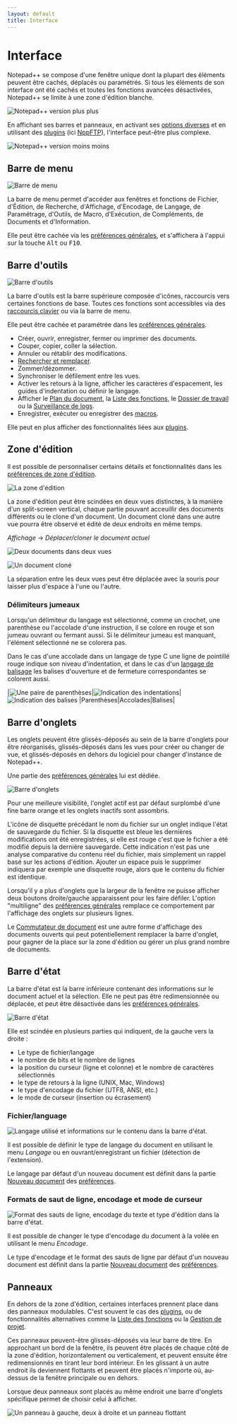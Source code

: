 ```yaml
---
layout: default
title: Interface
---
```

# Interface

Notepad++ se compose d'une fenêtre unique dont la plupart des éléments peuvent être cachés, déplacés ou paramétrés. Si tous les éléments de son interface ont été cachés et toutes les fonctions avancées désactivées, Notepad++ se limite à une zone d'édition blanche.

![Notepad++ version plus plus](/images/npp_interface_minimal.png)

En affichant ses barres et panneaux, en activant ses [options diverses](preferences/diverses.md) et en utilisant des [plugins](plugins.md) (ici [NppFTP](plugins/nppftp.md)), l'interface peut-être plus complexe.

![Notepad++ version moins moins](/images/npp_interface_complex.png)

## Barre de menu

![Barre de menu](/images/npp_interface_menubar.png)

La barre de menu permet d'accéder aux fenêtres et fonctions de Fichier, d'Édition, de Recherche, d'Affichage, d'Encodage, de Langage, de Paramétrage, d'Outils, de Macro, d'Exécution, de Compléments, de Documents et d'Information.

Elle peut être cachée via les [préférences générales](preferences/generales.md), et s'affichera à l'appui sur la touche <kbd>Alt</kbd> ou <kbd>F10</kbd>.

## Barre d'outils

![Barre d'outils](/images/npp_interface_toolbar.png)

La barre d'outils est la barre supérieure composée d'icônes, raccourcis vers certaines fonctions de base. Toutes ces fonctions sont accessibles via des [raccourcis clavier](raccourcis-clavier.md) ou via la barre de menu.

Elle peut être cachée et paramétrée dans les [préférences générales](preferences/generales.md).

- Créer, ouvrir, enregistrer, fermer ou imprimer des documents.
- Couper, copier, coller la sélection.
- Annuler ou rétablir des modifications.
- [Rechercher et remplacer](recherches-et-remplacements.md).
- Zommer/dézommer.
- Synchroniser le défilement entre les vues.
- Activer les retours à la ligne, afficher les caractères d'espacement, les guides d'indentation ou définir le langage.
- Afficher le [Plan du document](plan-du-document.md), la [Liste des fonctions](liste-des-fontions.md), le [Dossier de travail](dossier-de-travail.md) ou la [Surveillance de logs](surveillance-de-logs.md).
- Enregistrer, exécuter ou enregistrer des [macros](macros.md).

Elle peut en plus afficher des fonctionnalités liées aux [plugins](plugins.md).

## Zone d'édition

Il est possible de personnaliser certains détails et fonctionnalités dans les [préférences de zone d'édition](preferences/zone-d'edition.md).

![La zone d'édition](/images/npp_interface_editzone.png)

La zone d'édition peut être scindées en deux vues distinctes, à la manière d'un split-screen vertical, chaque partie pouvant acceuillir des documents différents ou le clone d'un document. Un document cloné dans une autre vue pourra être observé et édité de deux endroits en même temps.

*Affichage* -> *Déplacer/cloner le document actuel*

![Deux documents dans deux vues](/images/npp_vues.png)

![Un document cloné](/images/npp_vues_clone.png)

La séparation entre les deux vues peut être déplacée avec la souris pour laisser plus d'espace à l'une ou l'autre.

### Délimiteurs jumeaux

Lorsqu'un délimiteur du langage est sélectionné, comme un crochet, une parenthèse ou l'accolade d'une instruction, il se colore en rouge et son jumeau ouvrant ou fermant aussi. Si le délimiteur jumeau est manquant, l'élément sélectionné ne se colorera pas.

Dans le cas d'une accolade dans un langage de type C une ligne de pointillé rouge indique son niveau d'indentation, et dans le cas d'un [langage de balisage](https://fr.wikipedia.org/wiki/Langage_de_balisage) les balises d'ouverture et de fermeture correspondantes se colorent aussi.

|![Une paire de parenthèses](/images/notepadpp_paireparentheses.png)|![Indication des indentations](/images/notepadpp_paireaccolades.png)|![Indication des balises](/images/notepadpp_pairebalises.png)
|Parenthèses|Accolades|Balises|

## Barre d'onglets

Les onglets peuvent être glissés-déposés au sein de la barre d'onglets pour être réorganisés, glissés-déposés dans les vues pour créer ou changer de vue, et glissés-déposés en dehors du logiciel pour changer d'instance de Notepad++.

Une partie des [préférences générales](preferences/generales.md) lui est dédiée.

![Barre d'onglets](/images/npp_interface_tabbar.png)

Pour une meilleure visibilité, l'onglet actif est par défaut surplombé d'une fine barre orange et les onglets inactifs sont assombris.

L'icône de disquette précédant le nom du fichier sur un onglet indique l'état de sauvegarde du fichier. Si la disquette est bleue les dernières modifications ont été enregistrées, si elle est rouge c'est que le fichier a été modifié depuis la dernière sauvegarde. Cette indication n'est pas une analyse comparative du contenu réel du fichier, mais simplement un rappel basé sur les actions d'édition. Ajouter un espace puis le supprimer indiquera par exemple une disquette rouge, alors que le contenu du fichier est identique.

Lorsqu'il y a plus d'onglets que la largeur de la fenêtre ne puisse afficher deux boutons droite/gauche apparaissent pour les faire défiler. L'option "multiligne" des [préférences générales](preferences/generales.md) remplace ce comportement par l'affichage des onglets sur plusieurs lignes.

Le [Commutateur de document](commutateur-de-document.md) est une autre forme d'affichage des documents ouverts qui peut potentiellement remplacer la barre d'onglet, pour gagner de la place sur la zone d'édition ou gérer un plus grand nombre de documents.

## Barre d'état

La barre d'état est la barre inférieure contenant des informations sur le document actuel et la sélection. Elle ne peut pas être redimensionnée ou déplacée, et peut être désactivée dans les [préférences générales](preferences/generales.md).

![Barre d'état](/images/npp_interface_statusbar.png)

Elle est scindée en plusieurs parties qui indiquent, de la gauche vers la droite :

- Le type de fichier/langage
- le nombre de bits et le nombre de lignes
- la position du curseur (ligne et colonne) et le nombre de caractères sélectionnés
- le type de retours à la ligne (UNIX, Mac, Windows)
- le type d'encodage du fichier (UTF8, ANSI, etc.)
- le mode de curseur (insertion ou écrasement)

### Fichier/language

![Langage utilisé et informations sur le contenu dans la barre d'état.](/images/notepadpp_bottombar1.png)

Il est possible de définir le type de langage du document en utilisant le menu *Langage* ou en ouvrant/enregistrant un fichier (détection de l'extension).

Le langage par défaut d'un nouveau document est définit dans la partie [Nouveau document](preferences/nouveau-document.md) des [préférences](preferences.md).

### Formats de saut de ligne, encodage et mode de curseur

![Format des sauts de ligne, encodage du texte et type d'édition dans la barre d'état.](/images/notepadpp_bottombar3.png)

Il est possible de changer le type d'encodage du document à la volée en utilisant le menu *Encodage*.

Le type d'encodage et le format des sauts de ligne par défaut d'un nouveau document est définit dans la partie [Nouveau document](preferences/nouveau-document.md) des [préférences](preferences.md).

## Panneaux

En dehors de la zone d'édition, certaines interfaces prennent place dans des panneaux modulables. C'est souvent le cas des [plugins](plugins.md), ou de fonctionnalités alternatives comme la [Liste des fonctions](liste-des-fonctions.md) ou la [Gestion de projet](gestion-de-projet.md).

Ces panneaux peuvent-être glissés-déposés via leur barre de titre. En approchant un bord de la fenêtre, ils peuvent être placés de chaque côté de la zone d'édition, horizontalement ou verticalement, et peuvent ensuite être redimensionnés en tirant leur bord intérieur. En les glissant à un autre endroit ils deviennent flottants et peuvent être placés n'importe où, au-dessus de la fenêtre principale ou en dehors.

Lorsque deux panneaux sont placés au même endroit une barre d'onglets spécifique permet de choisir celui à afficher.

![Un panneau à gauche, deux à droite et un panneau flottant](/images/npp_panels.png)
